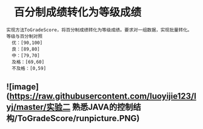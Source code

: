  #    百分制成绩转化为等级成绩

    实现方法ToGradeScore，将百分制成绩转化为等级成绩。要求对一组数据，实现批量转化。
    等级与百分制对照
      优：[90,100]
      良：[89,80]
      中：[79,70]
      及格：[69,60]
      不及格：[0,59]
## ![image](https://raw.githubusercontent.com/luoyijie123/lyj/master/实验二 熟悉JAVA的控制结构/ToGradeScore/runpicture.PNG)

  

